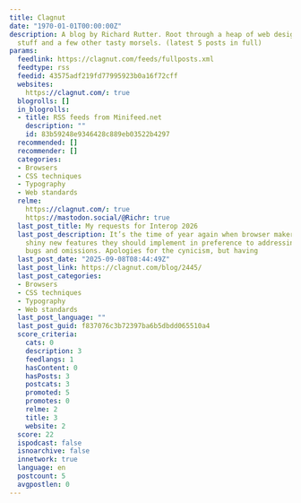 ```yaml
---
title: Clagnut
date: "1970-01-01T00:00:00Z"
description: A blog by Richard Rutter. Root through a heap of web design and development
  stuff and a few other tasty morsels. (latest 5 posts in full)
params:
  feedlink: https://clagnut.com/feeds/fullposts.xml
  feedtype: rss
  feedid: 43575adf219fd77995923b0a16f72cff
  websites:
    https://clagnut.com/: true
  blogrolls: []
  in_blogrolls:
  - title: RSS feeds from Minifeed.net
    description: ""
    id: 83b59248e9346428c889eb03522b4297
  recommended: []
  recommender: []
  categories:
  - Browsers
  - CSS techniques
  - Typography
  - Web standards
  relme:
    https://clagnut.com/: true
    https://mastodon.social/@Richr: true
  last_post_title: My requests for Interop 2026
  last_post_description: It’s the time of year again when browser makers ask which
    shiny new features they should implement in preference to addressing outstanding
    bugs and omissions. Apologies for the cynicism, but having
  last_post_date: "2025-09-08T08:44:49Z"
  last_post_link: https://clagnut.com/blog/2445/
  last_post_categories:
  - Browsers
  - CSS techniques
  - Typography
  - Web standards
  last_post_language: ""
  last_post_guid: f837076c3b72397ba6b5dbdd065510a4
  score_criteria:
    cats: 0
    description: 3
    feedlangs: 1
    hasContent: 0
    hasPosts: 3
    postcats: 3
    promoted: 5
    promotes: 0
    relme: 2
    title: 3
    website: 2
  score: 22
  ispodcast: false
  isnoarchive: false
  innetwork: true
  language: en
  postcount: 5
  avgpostlen: 0
---
```

